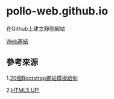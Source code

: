 # pollo-web.github.io
在Github上建立靜態網站

[Web連結](https://pollo269.github.io/pollo-web-on-github/)

## 參考來源

1.[20個Bootstrap網站模板給你](https://medium.com/@trista_liu/2018%E5%B9%B4%E6%9C%80%E5%A5%BD%E7%94%A8%E7%9A%8420%E5%80%8Bbootstrap%E7%B6%B2%E7%AB%99%E6%A8%A1%E6%9D%BF-e99772f8ae38)

2.[HTML5 UP!](https://html5up.net/)
